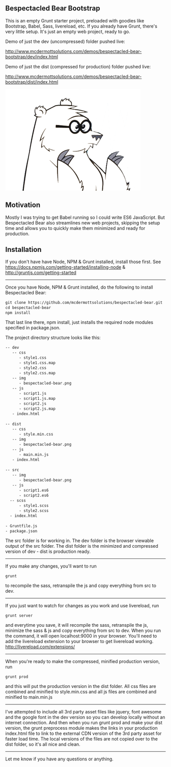 ## Bespectacled Bear Bootstrap

This is an empty Grunt starter project, preloaded with goodies like Bootstrap, Babel, Sass, livereload, etc.  If you already have Grunt, there's very little setup.  It's just an empty web project, ready to go.

Demo of just the dev (uncompressed) folder pushed live: 

http://www.mcdermottsolutions.com/demos/bespectacled-bear-bootstrap/dev/index.html


Demo of just the dist (compressed for production) folder pushed live:

http://www.mcdermottsolutions.com/demos/bespectacled-bear-bootstrap/dist/index.html

![alt text](https://raw.githubusercontent.com/mcdermottsolutions/bespectacled-bear/master/dist/img/bespectacled-bear.png "Bespectacled Bear Logo")



## Motivation

Mostly I was trying to get Babel running so I could write ES6 JavaScript.  But Bespectacled Bear also streamlines new web projects, skipping the setup time and allows you to quickly make them minimized and ready for production.

## Installation

If you don't have have Node, NPM & Grunt installed, install those first.
See https://docs.npmjs.com/getting-started/installing-node & http://gruntjs.com/getting-started

---

Once you have Node, NPM & Grunt installed, do the following to install Bespectacled Bear:

```shell
git clone https://github.com/mcdermottsolutions/bespectacled-bear.git
cd bespectacled-bear
npm install
```
That last line there, npm install, just installs the required node modules specified in package.json.

The project directory structure looks like this:

```
-- dev
   -- css
      - style1.css
      - style1.css.map
      - style2.css
      - style2.css.map
   -- img
      - bespectacled-bear.png
   -- js
      - script1.js
      - script1.js.map
      - script2.js
      - script2.js.map
   - index.html
   
-- dist
   -- css
      - style.min.css
   -- img
      - bespectacled-bear.png
   -- js
      - main.min.js
   - index.html
   
-- src
   -- img
      - bespectacled-bear.png
   -- js
      - script1.es6
      - script2.es6
  -- scss
      - style1.scss
      - style2.scss
  - index.html
  
- Gruntfile.js
- package.json
```

The src folder is for working in.  The dev folder is the browser viewable output of the src folder.  The dist folder is the minimized and compressed version of dev - dist is production ready.

---

If you make any changes, you'll want to run
```shell
grunt
````
to recompile the sass, retranspile the js and copy everything from src to dev.

---

If you just want to watch for changes as you work and use livereload, run
```shell
grunt server
````
and everytime you save, it will recompile the sass, retranspile the js, minimize the sass & js and copy everything from src to dev. When you run the command, it will open localhost:9000 in your browser.  You'll need to add the livereload extension to your browser to get livereload working.  http://livereload.com/extensions/

---

When you're ready to make the compressed, minified production version, run
```shell
grunt prod
````
and this will put the production version in the dist folder.  All css files are combined and minified to style.min.css and all js files are combined and minified to main.min.js

---

I've attempted to include all 3rd party asset files like jquery, font awesome and the google font in the dev version so you can develop locally without an internet connection.  And then when you run grunt prod and make your dist version, the grunt preprocess module makes the links in your production index.html file to link to the external CDN version of the 3rd party asset for faster load time.  The local versions of the files are not copied over to the dist folder, so it's all nice and clean.

---

Let me know if you have any questions or anything.
